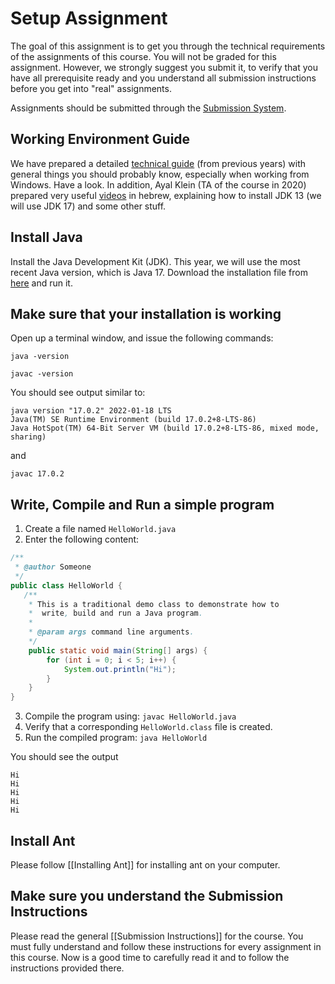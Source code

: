 # Setup Assignment

The goal of this assignment is to get you through the technical requirements of the assignments of this course.
You will not be graded for this assignment. However, we strongly suggest you submit it, to verify that 
you have all prerequisite ready and you understand all submission instructions before you get into "real" assignments.  

Assignments should be submitted through the [Submission System](http://submit.cs.biu.ac.il).


## Working Environment Guide

We have prepared a detailed [technical guide](https://docs.google.com/document/d/1L5ryhn8VO73n19YRb6iNMXXYl0vDo0m84YIN3_Rd3Ao/edit?usp=sharing) 
(from previous years) with general things you should probably know, especially when working from Windows. Have a look.
In addition, Ayal Klein (TA of the course in 2020) prepared very useful [videos](https://www.youtube.com/watch?v=Sr8iEftSWfI&list=PLtQ-fYSVAsxrvXVIKUtriFwz53Pn1N1m-&index=1)
 in hebrew, explaining how to install JDK 13 (we will use JDK 17) and some other stuff. 


## Install Java

Install the Java Development Kit (JDK). 
This year, we will use the most recent Java version, which is Java 17.
Download the installation file from [here](https://www.oracle.com/java/technologies/downloads/) and run it.

## Make sure that your installation is working

Open up a terminal window, and issue the following commands:

```
java -version

javac -version
```

You should see output similar to:
```
java version "17.0.2" 2022-01-18 LTS
Java(TM) SE Runtime Environment (build 17.0.2+8-LTS-86)
Java HotSpot(TM) 64-Bit Server VM (build 17.0.2+8-LTS-86, mixed mode, sharing)
```

and
```
javac 17.0.2
```

## Write, Compile and Run a simple program

1. Create a file named `HelloWorld.java`
2. Enter the following content:
```java
/**
 * @author Someone
 */
public class HelloWorld {
   /**
    * This is a traditional demo class to demonstrate how to
    *  write, build and run a Java program.
    *
    * @param args command line arguments.
    */
    public static void main(String[] args) {
        for (int i = 0; i < 5; i++) {
            System.out.println("Hi");
        }
    }
}
```
3. Compile the program using: `javac HelloWorld.java`
4. Verify that a corresponding `HelloWorld.class` file is created.
5. Run the compiled program: `java HelloWorld`

You should see the output
```
Hi
Hi
Hi
Hi
Hi
```


## Install Ant 

Please follow [[Installing Ant]] for installing ant on your computer. 



## Make sure you understand the Submission Instructions

Please read the general [[Submission Instructions]] for the course. 
You must fully understand and follow these instructions for every assignment in this course.
Now is a good time to carefully read it and to follow the instructions provided there. 




